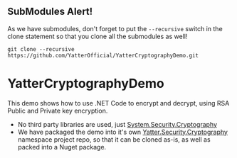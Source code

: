 ## SubModules Alert!

As we have submodules, don't forget to put the ```--recursive``` switch in the clone statement so that you clone all the submodules as well!

```git clone --recursive https://github.com/YatterOfficial/YatterCryptographyDemo.git```

# YatterCryptographyDemo

This demo shows how to use .NET Code to encrypt and decrypt, using RSA Public and Private key encryption.

- No third party libraries are used, just [System.Security.Cryptography](https://docs.microsoft.com/en-us/dotnet/api/system.security.cryptography?view=net-6.0)
- We have packaged the demo into it's own [Yatter.Security.Cryptography](https://github.com/YatterOfficial/Yatter.Security.Cryptography) namespace project repo, so that it can be cloned as-is, as well as packed into a Nuget package.
